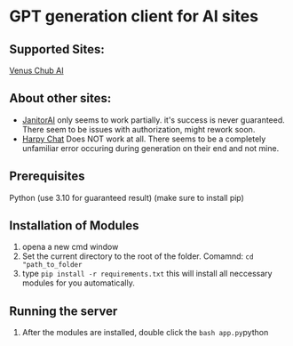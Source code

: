 # GPT generation client for AI sites

## Supported Sites:

[Venus Chub AI](venus.chub.ai)

## About other sites:

- [JanitorAI](janitorai.com) only seems to work partially. it's success is never guaranteed. There seem to be issues with authorization, might rework soon.
- [Harpy Chat](harpy.chat) Does NOT work at all. There seems to be a completely unfamiliar error occuring during generation on their end and not mine.

## Prerequisites

Python (use 3.10 for guaranteed result) (make sure to install pip)

## Installation of Modules

1. opena a new cmd window
2. Set the current directory to the root of the folder. Comamnd: ```cd "path_to_folder```
3. type ```pip install -r requirements.txt``` this will install all neccessary modules for you automatically.

## Running the server

1. After the modules are installed, double click the ```bash app.py```python 
